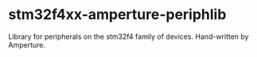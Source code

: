 # stm32f4xx-amperture-periphlib
Library for peripherals on the stm32f4 family of devices. Hand-written by Amperture.
